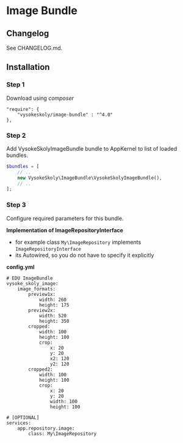 Image Bundle
============

Changelog
---------
See CHANGELOG.md.

Installation
-----------------------------

### Step 1

Download using *composer*

    "require": {
        "vysokeskoly/image-bundle" : "^4.0"
    },

### Step 2

Add VysokeSkolyImageBundle bundle to AppKernel to list of loaded bundles.

```php
$bundles = [
    // ..
    new VysokeSkoly\ImageBundle\VysokeSkolyImageBundle(),                            
    // ..
];
```

### Step 3

Configure required parameters for this bundle.

**Implementation of ImageRepositoryInterface**

- for example class `My\ImageRepository` implements `ImageRepositoryInterface`
- its Autowired, so you do not have to specify it explicitly

**config.yml**

    # EDU ImageBundle
    vysoke_skoly_image:
        image_formats:
            preview1x:
                width: 260
                height: 175
            preview2x:
                width: 520
                height: 350
            cropped:
                width: 100
                height: 100
                crop:
                    x: 20
                    y: 20
                    x2: 120
                    y2: 120
            cropped2:
                width: 100
                height: 100
                crop:
                    x: 20
                    y: 20
                    width: 100
                    height: 100
        
    # [OPTIONAL]
    services:
        app.repository.image:
            class: My\ImageRepository
